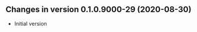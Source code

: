 




<!-- NEWS.md was auto-generated by NEWS.Rmd. Please DO NOT edit by hand!-->

## Changes in version 0.1.0.9000-29 (2020-08-30)

  - Initial version
